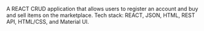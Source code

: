 A REACT CRUD application that allows users to register an account and buy and sell items on the marketplace. Tech stack: REACT, JSON, HTML, REST API, HTML/CSS, and Material UI.
